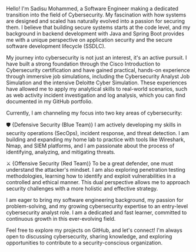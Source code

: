 

Hello! I'm Sadisu Mohammed, a Software Engineer making a dedicated transition into the field of Cybersecurity. My fascination with how systems are designed and scaled has naturally evolved into a passion for securing them. I believe that building secure systems starts at the code level, and my background in backend development with Java and Spring Boot provides me with a unique perspective on application security and the secure software development lifecycle (SSDLC).

My journey into cybersecurity is not just an interest, it's an active pursuit. I have built a strong foundation through the Cisco Introduction to Cybersecurity certification and have gained practical, hands-on experience through immersive job simulations, including the Cybersecurity Analyst Job Simulation and the intensive Deloitte Cyber Simulation. These experiences have allowed me to apply my analytical skills to real-world scenarios, such as web activity incident investigation and log analysis, which you can find documented in my GitHub portfolio.

Currently, I am channeling my focus into two key areas of cybersecurity:

🛡️ {Defensive Security (Blue Team)} I am actively developing my skills in security operations (SecOps), incident response, and threat detection. I am building and expanding my home lab to practice with tools like Wireshark, Nmap, and SIEM platforms, and I am passionate about the process of identifying, analyzing, and mitigating threats.

⚔️ {Offensive Security (Red Team)} To be a great defender, one must understand the attacker's mindset. I am also exploring penetration testing methodologies, learning how to identify and exploit vulnerabilities in a controlled and ethical manner. This dual perspective allows me to approach security challenges with a more holistic and effective strategy.

I am eager to bring my software engineering background, my passion for problem-solving, and my growing cybersecurity expertise to an entry-level cybersecurity analyst role. I am a dedicated and fast learner, committed to continuous growth in this ever-evolving field.

Feel free to explore my projects on GitHub, and let's connect! I'm always open to discussing cybersecurity, sharing knowledge, and exploring opportunities to contribute to a security-conscious organization.
<!--
**smokemoha/smokemoha** is a ✨ _special_ ✨ repository because its `README.md` (this file) appears on your GitHub profile.

Here are some ideas to get you started:

- 🔭 I’m currently working on ...
- 🌱 I’m currently learning ...
- 👯 I’m looking to collaborate on ...
- 🤔 I’m looking for help with ...
- 💬 Ask me about ...
- 📫 How to reach me: ...
- 😄 Pronouns: ...
- ⚡ Fun fact: ...
-->
